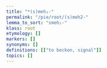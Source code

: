 ```yaml
---
title: "*(s)meh₂-"
permalink: "/pie/root/(s)meh2-"
lemma_to_sort: "smeh₂-"
klass: root
etymology: []
markers: []
synonyms: []
definitions: [["to beckon, signal"]]
topics: []
---
```

